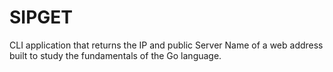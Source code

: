 # SIPGET

CLI application that returns the IP and public Server Name of a web address built to study the fundamentals of the Go language.
